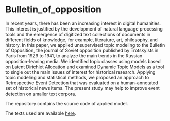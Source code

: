 # Bulletin_of_opposition

In recent years, there has been an increasing interest in digital
humanities. This interest is justified by the development of natural
language processing tools and the emergence of digitized text collections
of documents in different fields of knowledge, for example, literature, art,
philosophy, and history. In this paper, we applied unsupervised topic
modeling to the Bulletin of Opposition, the journal of Soviet opposition
published by Trotskyists in Paris from 1929 to 1941, to analyze
the main trends in the Russian opposition-leaning media. We identified
topic classes using models based on Latent Dirichlet Allocation and examined
Dynamic Topic Models as a tool to single out the main issues
of interest for historical research. Applying topic modeling and statistical
methods, we proposed an approach to Retrospective Event Detection
that was evaluated on a human-annotated set of historical news items.
The present study may help to improve event detection on smaller text
corpora.

The repository contains the source code of applied model.

The texts used are available <a href="https://drive.google.com/drive/u/0/folders/1cmuFAfUNV1hLCpYX2Vmol5jqTyi3pZO3">here</a>.
